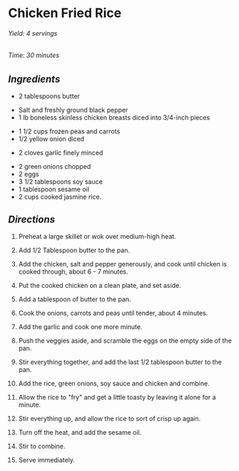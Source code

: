 # Chicken Fried Rice

######  Yield: 4 servings
######  Time: 30 minutes

##  *Ingredients*
- 2 tablespoons butter
<!---->
- Salt and freshly ground black pepper
- 1 lb boneless skinless chicken breasts diced into 3/4-inch pieces
<!---->
- 1 1/2 cups frozen peas and carrots
- 1/2 yellow onion diced
<!---->
- 2 cloves garlic finely minced
<!---->
- 2 green onions chopped
- 2 eggs
- 3 1/2 tablespoons soy sauce
- 1 tablespoon sesame oil
- 2 cups cooked jasmine rice.

##  *Directions*
1. Preheat a large skillet or wok over medium-high heat.

2. Add 1/2 Tablespoon butter to the pan.

3. Add the chicken, salt and pepper generously, and cook until chicken is cooked through, about 6 - 7 minutes.

4. Put the cooked chicken on a clean plate, and set aside.

5. Add a tablespoon of butter to the pan.

6. Cook the onions, carrots and peas until tender, about 4 minutes.

7. Add the garlic and cook one more minute.

8. Push the veggies aside, and scramble the eggs on the empty side of the pan.

9. Stir everything together, and add the last 1/2 tablespoon butter to the pan.

10. Add the rice, green onions, soy sauce and chicken and combine.

11. Allow the rice to "fry" and get a little toasty by leaving it alone for a minute.

12. Stir everything up, and allow the rice to sort of crisp up again.

13. Turn off the heat, and add the sesame oil.

14. Stir to combine.

15. Serve immediately.